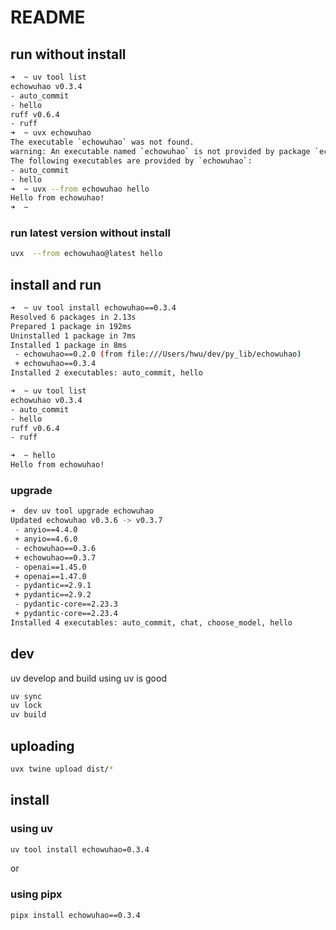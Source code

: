 # README

## run without install

```sh
➜  ~ uv tool list
echowuhao v0.3.4
- auto_commit
- hello
ruff v0.6.4
- ruff
➜  ~ uvx echowuhao
The executable `echowuhao` was not found.
warning: An executable named `echowuhao` is not provided by package `echowuhao`.
The following executables are provided by `echowuhao`:
- auto_commit
- hello
➜  ~ uvx --from echowuhao hello
Hello from echowuhao!
➜  ~
```

### run latest version without install

```sh
uvx  --from echowuhao@latest hello
```

## install and run

```sh
➜  ~ uv tool install echowuhao==0.3.4
Resolved 6 packages in 2.13s
Prepared 1 package in 192ms
Uninstalled 1 package in 7ms
Installed 1 package in 8ms
 - echowuhao==0.2.0 (from file:///Users/hwu/dev/py_lib/echowuhao)
 + echowuhao==0.3.4
Installed 2 executables: auto_commit, hello

➜  ~ uv tool list
echowuhao v0.3.4
- auto_commit
- hello
ruff v0.6.4
- ruff

➜  ~ hello
Hello from echowuhao!
```

### upgrade

```sh
➜  dev uv tool upgrade echowuhao
Updated echowuhao v0.3.6 -> v0.3.7
 - anyio==4.4.0
 + anyio==4.6.0
 - echowuhao==0.3.6
 + echowuhao==0.3.7
 - openai==1.45.0
 + openai==1.47.0
 - pydantic==2.9.1
 + pydantic==2.9.2
 - pydantic-core==2.23.3
 + pydantic-core==2.23.4
Installed 4 executables: auto_commit, chat, choose_model, hello
```

## dev

uv develop and build using uv is good

```sh
uv sync
uv lock
uv build
```

## uploading

```sh
uvx twine upload dist/*
```

## install

### using uv

```sh
uv tool install echowuhao=0.3.4
```

or

### using pipx

```sh
pipx install echowuhao==0.3.4
```
